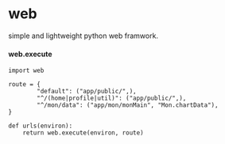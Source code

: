 web
=====

simple and lightweight python web framwork.


#### web.execute

	import web

	route = {
            "default": ("app/public/",),
            "^/(home|profile|util)": ("app/public/",),
            "^/mon/data": ("app/mon/monMain", "Mon.chartData"),
	}

	def urls(environ):
	    return web.execute(environ, route)


